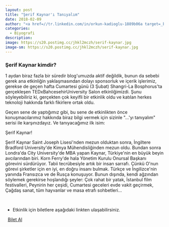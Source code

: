 ```yaml
---
layout: post
title: "Şerif Kaynar'ı Tanıyalım"
date: 2018-02-09
author: "<a href=//tr.linkedin.com/in/orkun-kadioglu-1889b06a target=_blank>Orkun Kadıoğlu</a>"
categories:
  - Biyografi
description:
image: https://s20.postimg.cc/jhkl2mczh/serif-kaynar.jpg
image-sm: https://s20.postimg.cc/jhkl2mczh/serif-kaynar.jpg
---
```

### Şerif Kaynar kimdir?

1 aydan biraz fazla bir süredir blog'umuzda aktif değildik, bunun da sebebi gerek ana etkinliğin yaklaşmasından dolayı sponsorluk ve içerik işlerimiz, gerekse de geçen hafta Cumartesi günü (3 Şubat) Shangri-La Bosphorus'ta gerçekleşen TEDxBahcesehirUniversity Salon etkinliğimizdi. Şunu söyleyebiliriz ki, gerçekten çok keyifli bir etkinlik oldu ve katılan herkes teknoloji hakkında farklı fikirlere ortak oldu.

Geçen sene de yaptığımız gibi, bu sene de etkinlikten önce konuşmacılarımız hakkında biraz bilgi vermek için sizinle "...'yı tanıyalım" serisi ile karşınızdayız. Ve tanıyacağımız ilk isim:

Şerif Kaynar!

Şerif Kaynar Saint Joseph Lisesi'nden mezun olduktan sonra, İngiltere Bradford University'de Kimya Mühendisliğinden mezun oldu. Bundan sonra Londra'da City University'de MBA yapan Kaynar, Türkiye'nin en büyük beyin avcılarından biri. Korn Ferry'de hala Yönetim Kurulu Onursal Başkanı görevini sürdürüyor. Tabii tecrübesiyle artık bir insan sarrafı. Çünkü O'nun görevi şirketler için en iyi, en doğru insanı bulmak. Türkçe ve İngilizce'nin yanında Fransızca ve de Rusça konuşuyor. Bunun dışında, kendi ağzından söylemek gerekirse hoşlandığı şeyler:
Çok rahat bir yatak, İstanbul film festivalleri, Peynirin her çeşidi, Cumartesi geceleri evde vakit geçirmek, Çağdaş sanat, tüm hayvanlar ve masa etrafı sohbetleri...

&nbsp;

- Etkinlik için biletlere aşağıdaki linkten ulaşabilirsiniz.

<i class="fa fa-lg fa-ticket" aria-hidden="true"></i>&nbsp; <a href="https://www.biletino.com/event/eventdetail/4477" target="_blank"> Bilet Al</a>
